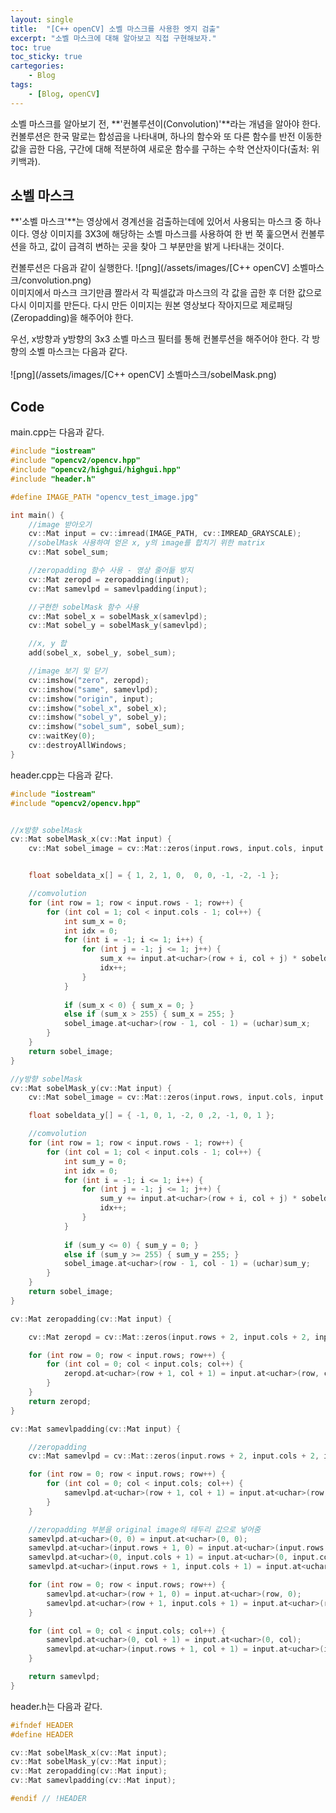 ```yaml
---
layout: single
title:  "[C++ openCV] 소벨 마스크를 사용한 엣지 검출"
excerpt: "소벨 마스크에 대해 알아보고 직접 구현해보자."
toc: true
toc_sticky: true
cartegories:
    - Blog
tags:
    - [Blog, openCV]
---
```

소벨 마스크를 알아보기 전, **'컨볼루션이(Convolution)'**라는 개념을 알아야 한다. 컨볼루션은 한국 말로는 합성곱을 나타내며, 하나의 함수와 또 다른 함수를 반전 이동한 값을 곱한 다음, 구간에 대해 적분하여 새로운 함수를 구하는 수학 연산자이다(출처: 위키백과).

## 소벨 마스크
**'소벨 마스크'**는 영상에서 경계선을 검출하는데에 있어서 사용되는 마스크 중 하나이다. 영상 이미지를 3X3에 해당하는 소벨 마스크를 사용하여 한 번 쭉 훑으면서 컨볼루션을 하고, 값이 급격히 변하는 곳을 찾아 그 부분만을 밝게 나타내는 것이다. 

컨볼루션은 다음과 같이 실행한다.
![png](/assets/images/[C++ openCV] 소벨마스크/convolution.png)
<br>
이미지에서 마스크 크기만큼 짤라서 각 픽셀값과 마스크의 각 값을 곱한 후 더한 값으로 다시 이미지를 만든다. 다시 만든 이미지는 원본 영상보다 작아지므로 제로패딩(Zeropadding)을 해주어야 한다.

우선, x방향과 y방향의 3x3 소벨 마스크 필터를 통해 컨볼루션을 해주어야 한다. 각 방향의 소벨 마스크는 다음과 같다.<br>  
![png](/assets/images/[C++ openCV] 소벨마스크/sobelMask.png)











## Code
main.cpp는 다음과 같다.
```c++
#include "iostream"
#include "opencv2/opencv.hpp"
#include "opencv2/highgui/highgui.hpp"
#include "header.h"

#define IMAGE_PATH "opencv_test_image.jpg"

int main() {
	//image 받아오기
	cv::Mat input = cv::imread(IMAGE_PATH, cv::IMREAD_GRAYSCALE);
	//sobelMask 사용하여 얻은 x, y의 image를 합치기 위한 matrix
	cv::Mat sobel_sum;

	//zeropadding 함수 사용 - 영상 줄어듦 방지
	cv::Mat zeropd = zeropadding(input);
	cv::Mat samevlpd = samevlpadding(input);

	//구현한 sobelMask 함수 사용
	cv::Mat sobel_x = sobelMask_x(samevlpd);
	cv::Mat sobel_y = sobelMask_y(samevlpd);

	//x, y 합
	add(sobel_x, sobel_y, sobel_sum);

	//image 보기 및 닫기
	cv::imshow("zero", zeropd);
	cv::imshow("same", samevlpd);
	cv::imshow("origin", input);
	cv::imshow("sobel_x", sobel_x);
	cv::imshow("sobel_y", sobel_y);
	cv::imshow("sobel_sum", sobel_sum);
	cv::waitKey(0);
	cv::destroyAllWindows;
}
```  

header.cpp는 다음과 같다.
```c++
#include "iostream"
#include "opencv2/opencv.hpp"


//x방향 sobelMask 
cv::Mat sobelMask_x(cv::Mat input) {
	cv::Mat sobel_image = cv::Mat::zeros(input.rows, input.cols, input.type());


	float sobeldata_x[] = { 1, 2, 1, 0,  0, 0, -1, -2, -1 };

	//comvolution
	for (int row = 1; row < input.rows - 1; row++) {
		for (int col = 1; col < input.cols - 1; col++) {
			int sum_x = 0;
			int idx = 0;
			for (int i = -1; i <= 1; i++) {
				for (int j = -1; j <= 1; j++) {
					sum_x += input.at<uchar>(row + i, col + j) * sobeldata_x[idx];
					idx++;
				}
			}
			
			if (sum_x < 0) { sum_x = 0; }
			else if (sum_x > 255) { sum_x = 255; }
			sobel_image.at<uchar>(row - 1, col - 1) = (uchar)sum_x;
		}
	}
	return sobel_image;
}

//y방향 sobelMask
cv::Mat sobelMask_y(cv::Mat input) {
	cv::Mat sobel_image = cv::Mat::zeros(input.rows, input.cols, input.type());

	float sobeldata_y[] = { -1, 0, 1, -2, 0 ,2, -1, 0, 1 };

	//comvolution
	for (int row = 1; row < input.rows - 1; row++) {
		for (int col = 1; col < input.cols - 1; col++) {
			int sum_y = 0;
			int idx = 0;
			for (int i = -1; i <= 1; i++) {
				for (int j = -1; j <= 1; j++) {
					sum_y += input.at<uchar>(row + i, col + j) * sobeldata_y[idx];
					idx++;
				}
			}
			
			if (sum_y <= 0) { sum_y = 0; }
			else if (sum_y >= 255) { sum_y = 255; }
			sobel_image.at<uchar>(row - 1, col - 1) = (uchar)sum_y;
		}
	}
	return sobel_image;
}

cv::Mat zeropadding(cv::Mat input) {

	cv::Mat zeropd = cv::Mat::zeros(input.rows + 2, input.cols + 2, input.type());

	for (int row = 0; row < input.rows; row++) {
		for (int col = 0; col < input.cols; col++) {
			zeropd.at<uchar>(row + 1, col + 1) = input.at<uchar>(row, col);
		}
	}
	return zeropd;
}

cv::Mat samevlpadding(cv::Mat input) {

	//zeropadding
	cv::Mat samevlpd = cv::Mat::zeros(input.rows + 2, input.cols + 2, input.type());

	for (int row = 0; row < input.rows; row++) {
		for (int col = 0; col < input.cols; col++) {
			samevlpd.at<uchar>(row + 1, col + 1) = input.at<uchar>(row, col);
		}
	}

	//zeropadding 부분을 original image의 테두리 값으로 넣어줌
	samevlpd.at<uchar>(0, 0) = input.at<uchar>(0, 0);
	samevlpd.at<uchar>(input.rows + 1, 0) = input.at<uchar>(input.rows - 1, 0);
	samevlpd.at<uchar>(0, input.cols + 1) = input.at<uchar>(0, input.cols - 1);
	samevlpd.at<uchar>(input.rows + 1, input.cols + 1) = input.at<uchar>(input.rows - 1, input.cols - 1);

	for (int row = 0; row < input.rows; row++) {
		samevlpd.at<uchar>(row + 1, 0) = input.at<uchar>(row, 0);
		samevlpd.at<uchar>(row + 1, input.cols + 1) = input.at<uchar>(row, input.cols - 1);
	}

	for (int col = 0; col < input.cols; col++) {
		samevlpd.at<uchar>(0, col + 1) = input.at<uchar>(0, col);
		samevlpd.at<uchar>(input.rows + 1, col + 1) = input.at<uchar>(input.rows - 1, col);
	}

	return samevlpd;
}
```

header.h는 다음과 같다.
```c++
#ifndef HEADER
#define HEADER

cv::Mat sobelMask_x(cv::Mat input);
cv::Mat sobelMask_y(cv::Mat input);
cv::Mat zeropadding(cv::Mat input);
cv::Mat samevlpadding(cv::Mat input);

#endif // !HEADER
```



